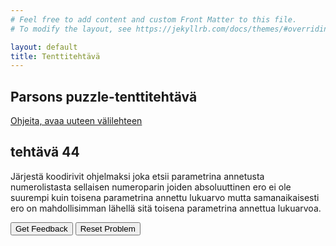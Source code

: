 ```yaml
---
# Feel free to add content and custom Front Matter to this file.
# To modify the layout, see https://jekyllrb.com/docs/themes/#overriding-theme-defaults

layout: default
title: Tenttitehtävä
---
```


## Parsons puzzle-tenttitehtävä 
[Ohjeita, avaa uuteen välilehteen](../ohjeet.md)


## tehtävä 44
Järjestä koodirivit ohjelmaksi joka etsii parametrina annetusta numerolistasta sellaisen numeroparin joiden absoluuttinen ero ei ole suurempi kuin toisena parametrina annettu lukuarvo mutta samanaikaisesti ero on mahdollisimman lähellä sitä toisena parametrina annettua lukuarvoa. 

<div id="P44-sortableTrash" class="sortable-code"></div> 
<div id="P44-sortable" class="sortable-code"></div> 
<div style="clear:both;"></div> 
<p> 
    <input id="P44-feedbackLink" value="Get Feedback" type="button" /> 
    <input id="P44-newInstanceLink" value="Reset Problem" type="button" /> 
</p> 
<script type="text/javascript"> 
(function(){
  var initial = "function different_values(ara, n) {\n" +
    "    var max_val = -1;\n" +
    "    for (var i = 0; i < ara.length; i++) {\n" +
    "        for (var j = i + 1; j < ara.length; j++) {\n" +
    "            var x = Math.abs(ara[i] - ara[j]);\n" +
    "            if (x <= n) {\n" +
    "                max_val = Math.max(max_val, x)\n" +
    "            }\n" +
    "        }\n" +
    "    }\n" +
    "    return max_val\n" +
    "} \\n console.log(different_values([12, 10, 33, 34], 10)); \\n console.log(different_values([12, 10, 33, 34], 24)); \\n ";
  var parsonsPuzzle = new ParsonsWidget({
    "sortableId": "P44-sortable",
    "max_wrong_lines": 10,
    "grader": ParsonsWidget._graders.LineBasedGrader,
    "exec_limit": 2500,
    "can_indent": true,
    "x_indent": 50,
    "lang": "en",
    "trashId": "P44-sortableTrash"
  });
  parsonsPuzzle.init(initial);
  parsonsPuzzle.shuffleLines();
  $("#P44-newInstanceLink").click(function(event){ 
      event.preventDefault(); 
      parsonsPuzzle.shuffleLines(); 
  }); 
  $("#P44-feedbackLink").click(function(event){ 
      event.preventDefault(); 
      parsonsPuzzle.getFeedback(); 
  }); 
})(); 
</script>

